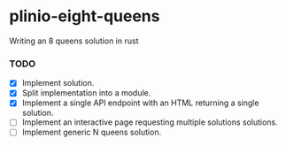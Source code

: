 # plinio-eight-queens
Writing an 8 queens solution in rust

### TODO

- [x] Implement solution.
- [x] Split implementation into a module.
- [x] Implement a single API endpoint with an HTML returning a single solution.
- [ ] Implement an interactive page requesting multiple solutions solutions.
- [ ] Implement generic N queens solution.
